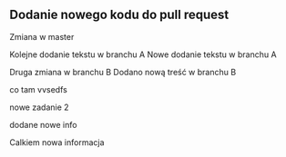 Dodanie nowego kodu do pull request
---------------------
Zmiana w master


Kolejne dodanie tekstu w branchu A
Nowe dodanie tekstu w branchu A

Druga zmiana w branchu B
Dodano nową treść w branchu B


co tam vvsedfs

nowe zadanie 2 

dodane nowe info

Calkiem nowa informacja
